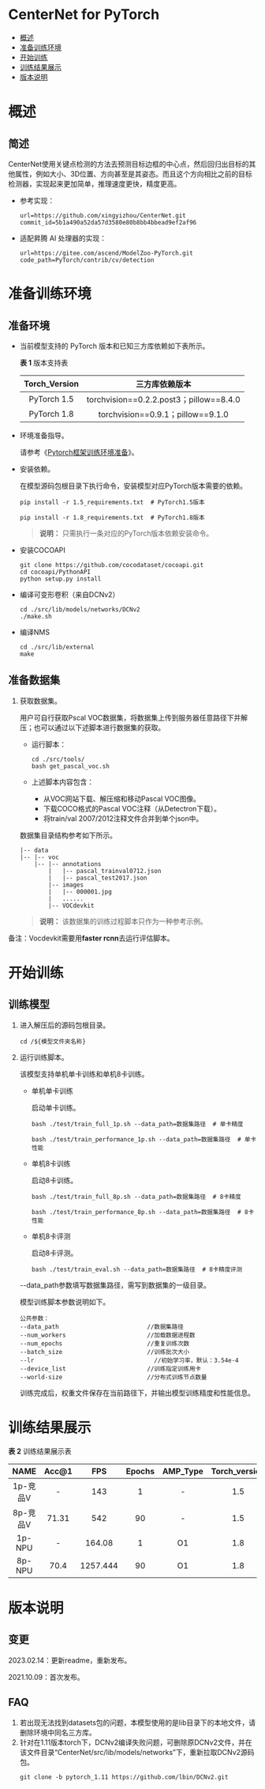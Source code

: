 # CenterNet for PyTorch

-   [概述](概述.md)
-   [准备训练环境](准备训练环境.md)
-   [开始训练](开始训练.md)
-   [训练结果展示](训练结果展示.md)
-   [版本说明](版本说明.md)

# 概述

## 简述

CenterNet使用关键点检测的方法去预测目标边框的中心点，然后回归出目标的其他属性，例如大小、3D位置、方向甚至是其姿态。而且这个方向相比之前的目标检测器，实现起来更加简单，推理速度更快，精度更高。

- 参考实现：

  ```
  url=https://github.com/xingyizhou/CenterNet.git 
  commit_id=5b1a490a52da57d3580e80b8bb4bbead9ef2af96
  ```

- 适配昇腾 AI 处理器的实现：

  ```
  url=https://gitee.com/ascend/ModelZoo-PyTorch.git
  code_path=PyTorch/contrib/cv/detection
  ```

# 准备训练环境

## 准备环境

- 当前模型支持的 PyTorch 版本和已知三方库依赖如下表所示。

  **表 1**  版本支持表

  | Torch_Version      | 三方库依赖版本                                 |
  | :--------: | :----------------------------------------------------------: |
  | PyTorch 1.5 | torchvision==0.2.2.post3；pillow==8.4.0 |
  | PyTorch 1.8 | torchvision==0.9.1；pillow==9.1.0 |
  
- 环境准备指导。

  请参考《[Pytorch框架训练环境准备](https://www.hiascend.com/document/detail/zh/ModelZoo/pytorchframework/ptes)》。
  
- 安装依赖。

  在模型源码包根目录下执行命令，安装模型对应PyTorch版本需要的依赖。
  ```
  pip install -r 1.5_requirements.txt  # PyTorch1.5版本
  
  pip install -r 1.8_requirements.txt  # PyTorch1.8版本
  ```
  > **说明：** 
  >只需执行一条对应的PyTorch版本依赖安装命令。

- 安装COCOAPI

  ```
  git clone https://github.com/cocodataset/cocoapi.git
  cd cocoapi/PythonAPI
  python setup.py install
  ```

- 编译可变形卷积（来自DCNv2）

  ```
  cd ./src/lib/models/networks/DCNv2
  ./make.sh
  ```

- 编译NMS

  ```
  cd ./src/lib/external
  make
  ```

## 准备数据集

1. 获取数据集。

   用户可自行获取Pscal VOC数据集，将数据集上传到服务器任意路径下并解压；也可以通过以下述脚本进行数据集的获取。

     - 运行脚本：

       ~~~
       cd ./src/tools/
       bash get_pascal_voc.sh
       ~~~

     - 上述脚本内容包含：

       - 从VOC网站下载、解压缩和移动Pascal VOC图像。
       - 下载COCO格式的Pascal VOC注释（从Detectron下载）。
       - 将train/val 2007/2012注释文件合并到单个json中。

   数据集目录结构参考如下所示。

   ```
   |-- data
   |-- |-- voc
       |-- |-- annotations
           |   |-- pascal_trainval0712.json
           |   |-- pascal_test2017.json
           |-- images
           |   |-- 000001.jpg
           |   ......
           |-- VOCdevkit        
   ```

   > **说明：** 
   > 该数据集的训练过程脚本只作为一种参考示例。 

备注：Vocdevkit需要用**faster rcnn**去运行评估脚本。

# 开始训练

## 训练模型

1. 进入解压后的源码包根目录。

   ```
   cd /${模型文件夹名称} 
   ```

2. 运行训练脚本。

   该模型支持单机单卡训练和单机8卡训练。

   - 单机单卡训练

     启动单卡训练。

     ```
     bash ./test/train_full_1p.sh --data_path=数据集路径  # 单卡精度
     
     bash ./test/train_performance_1p.sh --data_path=数据集路径  # 单卡性能
     ```

   - 单机8卡训练

     启动8卡训练。

     ```
     bash ./test/train_full_8p.sh --data_path=数据集路径  # 8卡精度
     
     bash ./test/train_performance_8p.sh --data_path=数据集路径  # 8卡性能
     ```

   - 单机8卡评测

     启动8卡评测。

     ```
     bash ./test/train_eval.sh --data_path=数据集路径  # 8卡精度评测
     ```

   --data_path参数填写数据集路径，需写到数据集的一级目录。

   模型训练脚本参数说明如下。

   ```
   公共参数：
   --data_path                         //数据集路径
   --num_workers                       //加载数据进程数      
   --num_epochs                        //重复训练次数
   --batch_size                        //训练批次大小
   --lr                           		 //初始学习率，默认：3.54e-4
   --device_list                       //训练指定训练用卡
   --world-size                        //分布式训练节点数量
   ```

   训练完成后，权重文件保存在当前路径下，并输出模型训练精度和性能信息。

# 训练结果展示

**表 2**  训练结果展示表

| NAME    | Acc@1 | FPS   | Epochs | AMP_Type | Torch_version |
| :-----: | :---: | :---: | :----: | :------: | :-----------: |
| 1p-竞品V | -    | 143  | 1     | -        | 1.5          |
| 8p-竞品V | 71.31 | 542   | 90     | -        | 1.5           |
| 1p-NPU  | -     | 164.08 | 1      | O1       | 1.8           |
| 8p-NPU  | 70.4 | 1257.444 | 90     | O1       | 1.8           |

# 版本说明

## 变更

2023.02.14：更新readme，重新发布。

2021.10.09：首次发布。

## FAQ

1. 若出现无法找到datasets包的问题，本模型使用的是lib目录下的本地文件，请删除环境中同名三方库。
2. 针对在1.11版本torch下，DCNv2编译失败问题，可删除原DCNv2文件，并在该文件目录“CenterNet/src/lib/models/networks”下，重新拉取DCNv2源码包。
   ```
   git clone -b pytorch_1.11 https://github.com/lbin/DCNv2.git
   ```
